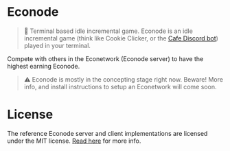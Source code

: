 # Econode
> 💸 Terminal based idle incremental game.
Econode is an idle incremental game (think like Cookie Clicker,
or the [Cafe Discord bot](https://twitter.com/cafediscordbot?lang=en)) played in your
terminal.  

Compete with others in the Econetwork (Econode server) to have the highest earning Econode.

> ⚠️ Econode is mostly in the concepting stage right now. Beware!
More info, and install instructions to setup an Econetwork will come soon.

# License
The reference Econode server and client implementations are licensed under the MIT license.
[Read here](LICENSE) for more info.
